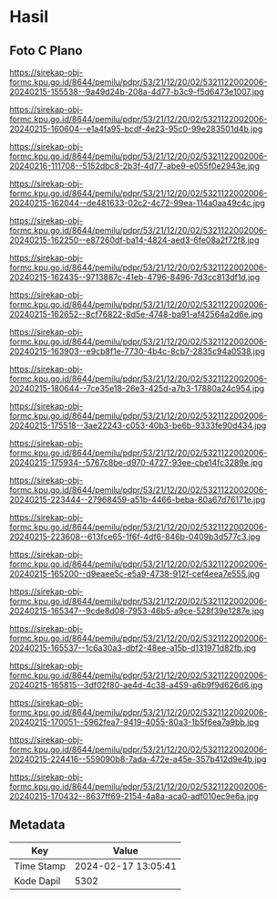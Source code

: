 # Hasil

## Foto C Plano

https://sirekap-obj-formc.kpu.go.id/8644/pemilu/pdpr/53/21/12/20/02/5321122002006-20240215-155538--9a49d24b-208a-4d77-b3c9-f5d6473e1007.jpg

https://sirekap-obj-formc.kpu.go.id/8644/pemilu/pdpr/53/21/12/20/02/5321122002006-20240215-160604--e1a4fa95-bcdf-4e23-95c0-99e283501d4b.jpg

https://sirekap-obj-formc.kpu.go.id/8644/pemilu/pdpr/53/21/12/20/02/5321122002006-20240216-111708--5152dbc8-2b3f-4d77-abe9-e055f0e2943e.jpg

https://sirekap-obj-formc.kpu.go.id/8644/pemilu/pdpr/53/21/12/20/02/5321122002006-20240215-162044--de481633-02c2-4c72-99ea-114a0aa49c4c.jpg

https://sirekap-obj-formc.kpu.go.id/8644/pemilu/pdpr/53/21/12/20/02/5321122002006-20240215-162250--e87260df-ba14-4824-aed3-6fe08a2f72f8.jpg

https://sirekap-obj-formc.kpu.go.id/8644/pemilu/pdpr/53/21/12/20/02/5321122002006-20240215-162435--9713887c-41eb-4796-8496-7d3cc813df1d.jpg

https://sirekap-obj-formc.kpu.go.id/8644/pemilu/pdpr/53/21/12/20/02/5321122002006-20240215-162652--8cf76822-8d5e-4748-ba91-af42564a2d6e.jpg

https://sirekap-obj-formc.kpu.go.id/8644/pemilu/pdpr/53/21/12/20/02/5321122002006-20240215-163903--e9cb8f1e-7730-4b4c-8cb7-2835c94a0538.jpg

https://sirekap-obj-formc.kpu.go.id/8644/pemilu/pdpr/53/21/12/20/02/5321122002006-20240215-180644--7ce35e18-26e3-425d-a7b3-17880a24c954.jpg

https://sirekap-obj-formc.kpu.go.id/8644/pemilu/pdpr/53/21/12/20/02/5321122002006-20240215-175518--3ae22243-c053-40b3-be6b-9333fe90d434.jpg

https://sirekap-obj-formc.kpu.go.id/8644/pemilu/pdpr/53/21/12/20/02/5321122002006-20240215-175934--5767c8be-d970-4727-93ee-cbe14fc3289e.jpg

https://sirekap-obj-formc.kpu.go.id/8644/pemilu/pdpr/53/21/12/20/02/5321122002006-20240215-223444--27968459-a51b-4466-beba-80a67d76171e.jpg

https://sirekap-obj-formc.kpu.go.id/8644/pemilu/pdpr/53/21/12/20/02/5321122002006-20240215-223608--613fce65-1f6f-4df6-846b-0409b3d577c3.jpg

https://sirekap-obj-formc.kpu.go.id/8644/pemilu/pdpr/53/21/12/20/02/5321122002006-20240215-165200--d9eaee5c-e5a9-4738-912f-cef4eea7e555.jpg

https://sirekap-obj-formc.kpu.go.id/8644/pemilu/pdpr/53/21/12/20/02/5321122002006-20240215-165347--9cde8d08-7953-46b5-a9ce-528f39e1287e.jpg

https://sirekap-obj-formc.kpu.go.id/8644/pemilu/pdpr/53/21/12/20/02/5321122002006-20240215-165537--1c6a30a3-dbf2-48ee-a15b-d131971d82fb.jpg

https://sirekap-obj-formc.kpu.go.id/8644/pemilu/pdpr/53/21/12/20/02/5321122002006-20240215-165815--3df02f80-ae4d-4c38-a459-a6b9f9d626d6.jpg

https://sirekap-obj-formc.kpu.go.id/8644/pemilu/pdpr/53/21/12/20/02/5321122002006-20240215-170051--5962fea7-9419-4055-80a3-1b5f6ea7a9bb.jpg

https://sirekap-obj-formc.kpu.go.id/8644/pemilu/pdpr/53/21/12/20/02/5321122002006-20240215-224416--559090b8-7ada-472e-a45e-357b412d9e4b.jpg

https://sirekap-obj-formc.kpu.go.id/8644/pemilu/pdpr/53/21/12/20/02/5321122002006-20240215-170432--8637ff69-2154-4a8a-aca0-adf010ec9e6a.jpg


## Metadata

| Key        | Value               |
| ---------- | ------------------- |
| Time Stamp | 2024-02-17 13:05:41 |
| Kode Dapil | 5302                |




